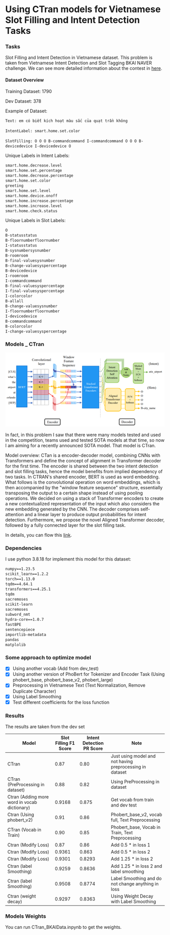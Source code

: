 # Using CTran models for Vietnamese Slot Filling and Intent Detection Tasks

### Tasks

  Slot Filling and Intent Detection in Vietnamese dataset. This problem is taken from Vietnamese Intent Detection and Slot Tagging BKAI NAVER challenge. We can see more detailed information about the contest in [here](https://aihub.ml/competitions/207).

  #### Dataset Overview 

  Training Dataset: 1790 

  Dev Dataset: 378

  Example of Dataset: 

    Text: em có biết kích hoạt màu sắc của quạt trần không

    IntentLabel: smart.home.set.color

    SlotFilling: O O O B-commandcommand I-commandcommand O O O B-devicedevice I-devicedevice O

  Unique Labels in Intent Labels: 

    smart.home.decrease.level
    smart.home.set.percentage
    smart.home.decrease.percentage
    smart.home.set.color
    greeting
    smart.home.set.level
    smart.home.device.onoff
    smart.home.increase.percentage
    smart.home.increase.level
    smart.home.check.status

  Unique Labels in Slot Labels: 

    O
    B-statusstatus
    B-floornumberfloornumber
    I-statusstatus
    B-sysnumbersysnumber
    B-roomroom
    B-final-valuesysnumber
    B-change-valuesyspercentage
    B-devicedevice
    I-roomroom
    I-commandcommand
    B-final-valuesyspercentage
    I-final-valuesyspercentage
    I-colorcolor
    B-allall
    B-change-valuesysnumber
    I-floornumberfloornumber
    I-devicedevice
    B-commandcommand
    B-colorcolor
    I-change-valuesyspercentage


### Models _ CTran 

![Ctran Architecture](.images/ctran.png)

In fact, in this problem I saw that there were many models tested and used in the competition, teams used and tested SOTA models at that time, so now I am aiming for a recently announced SOTA model. That model is CTran.

Model overview: CTan is a encoder-decoder model, combining CNNs with Transformers and define the concept of alignment in Transformer decoder for the first time. The encoder is shared between the two intent detection and slot filling tasks, hence the model benefits from implied dependency of two tasks. In CTRAN's shared encoder, BERT is used as word embedding. What follows is the convolutional operation on word embeddings, which is then accompanied by the "window feature sequence" structure, essentially transposing the output to a certain shape instead of using pooling operations. We decided on using a stack of Transformer encoders to create a new contextualized representation of the input which also considers the new embedding generated by the CNN. The decoder comprises self-attention and a linear layer to produce output probabilities for intent detection. Furthermore, we propose the novel Aligned Transformer decoder, followed by a fully connected layer for the slot filling task.

In details, you can flow this [link](https://github.com/rafiepour/CTran).

### Dependencies 

  I use python 3.8.18 for implement this model for this dataset: 

    numpy==1.23.5
    scikit_learn==1.2.2
    torch==1.13.0
    tqdm==4.64.1
    transformers==4.25.1
    tqdm
    sacremoses
    scikit-learn
    sacremoses
    subword_nmt
    hydra-core==1.0.7
    fastBPE
    sentencepiece
    importlib-metadata
    pandas
    matplolib

### Some approach to optimize model 

- [x] Using another vocab (Add from dev_test)
- [x] Using another version of PhoBert for Tokenizer and Encoder Task (Using phobert_base, phobert_base_v2, phobert_large)
- [x] Preprocessing in Vietnamese Text (Text Normalization, Remove Duplicate Character)
- [x] Using Label Smoothing 
- [x] Test different coefficients for the loss function

### Results 

The results are taken from the dev set

| Model | Slot Filling F1 Score | Intent Detection PR Score | Note |
|-------|-----------------------|---------------------------|------|
| CTran | 0.87 | 0.80 | Just using model and not having preprocessing in dataset|
| CTran (PreProcessing in dataset) | 0.88 | 0.82 | Using PreProcessing in dataset |
| Ctran (Adding more word in vocab dictionary) | 0.9168 | 0.875 | Get vocab from train and dev test |
| Ctran (Using phobert_v2) | 0.91 | 0.86 | Phobert_base_v2, vocab full, Text Preprocessing |
| CTran (Vocab in Train) | 0.90 | 0.85 | Phobert_base, Vocab in Train, Text Preprocessing |
| Ctran (Modify Loss) | 0.87 | 0.86 | Add 0.5 * in loss 1 |
| Ctran (Modify Loss) | 0.9361 | 0.863 | Add 0.5 * in loss 2 |
| Ctran (Modify Loss) | 0.9301 | 0.8293 | Add 1.25 * in loss 2 |
| Ctran (label Smoothing) | 0.9259 | 0.8636 | Add 1.25 * in loss 2 and label smoothing |
| Ctran (label Smoothing) | 0.9508 | 0.8774 | Label Smoothing and do not change anything in loss |
| Ctran (weight decay) | 0.9297 | 0.8363 | Using Weight Decay with Label Smoothing|

### Models Weights

You can run CTran_BKAIData.inpynb to get the weights. 






